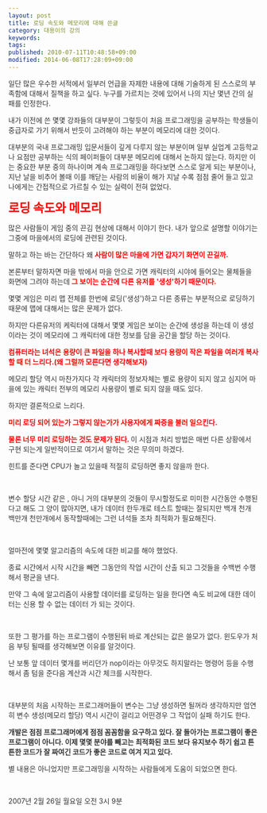 ```yaml
---
layout: post
title: 로딩 속도와 메모리에 대해 쓴글
category: 대용이의 강의
keywords: 
tags: 
published: 2010-07-11T10:48:58+09:00
modified: 2014-06-08T17:28:09+09:00
---
```

  

<font color="#333333">일단 많은 우수한 서적에서 일부러 언급을 자제한 내용에 대해 기술하게 된 스스로의 부족함에 대해서 질책을 하고 싶다. 누구를 가르치는 것에 있어서 나의 지난 몇년 간의 실패를 인정한다. </font>

<font color="#333333">내가 이전에 쓴 몇몇 강좌들의 대부분이 그렇듯이 처음 프로그래밍을 공부하는 학생들이 중급자로 가기 위해서 반듯이 고려해야 하는 부분이 메모리에 대한 것이다.</font>

<font color="#333333">대부분의 국내 프로그래밍 입문서들이 깊게 다루지 않는 부분이며 일부 실업계 고등학교나 요점만 공부하는 식의 페이퍼들이 대부분 메모리에 대해서 논하지 않는다. 하지만 이는 중요한 부분 중의 하나이며 계속 프로그래밍을 하다보면 스스로 알게 되는 부분이나, 지난 날을 비추어 볼때 이를 깨닫는 사람의 비율이 해가 지날 수록 점점 줄어 들고 있고 나에게는 간접적으로 가르칠 수 있는 실력이 전혀 없었다.</font>

<font color="#ff0000" size="5"><strong>로딩 속도와 메모리</strong></font>

<font color="#333333">많은 사람들이 게임 중의 끈김 현상에 대해서 이야기 한다. 내가 앞으로 설명할 이야기는 그중에 마을에서의 로딩에 관련된 것이다.</font>

<font color="#333333">말하고 하는 바는 간단하다 왜</font><font color="#ff0000"><strong> 사람이 많은 마을에 가면 갑자기 화면이 끈길까. </strong></font>

<font color="#333333">본론부터 말하자면 마을 밖에서 마을 안으로 가면 캐릭터의 시야에 들어오는 물체들을 화면에 그려야 하는데</font><font color="#ff0000"><strong> 그 보이는 순간에 다른 유저를 '생성'하기 때문이다.</strong></font>

<font color="#333333">몇몇 게임은 미리 맵 전체를 한번에 로딩('생성')하고 다른 종류는 부분적으로 로딩하기 때문에 맵에 대해서는 많은 문제가 없다.</font>

<font color="#333333">하지만 다른유저의 케릭터에 대해서 몇몇 게임은 보이는 순간에 생성을 하는데 이 생성이라는 것이 메모리에 그 캐릭터에 대한 정보를 담을 공간을 할당 하는 것이다. </font>

**<font color="#ff0000">컴퓨터라는 녀석은 용량이 큰 파일을 하나 복사할때 보다 용량이 작은 파일을 여러개 복사 할 때 더 느리다.(왜 그럴까 모른다면 생각해보자) </font>**

<font color="#333333">메모리 할당 역시 마찬가지다 각 캐릭터의 정보자체는 별로 용량이 되지 않고 심지어 마을에 있는 캐릭터 전부의 메모리 사용량이 별로 되지 않을 때도 있다. </font>

<font color="#333333">하지만 결론적으로 느리다. </font>

<font color="#ff0000"><strong>미리 로딩 되어 있는가 그렇지 않는가가 사용자에게 짜증을 불러 일으킨다. </strong></font>

<font color="#333333"><font color="#ff0000"><strong>물론 너무 미리 로딩하는 것도 문제가 된다. </strong></font>이 시점과 처리 방법은 매번 다른 상황에서 구현 되는게 일반적이므로 여기서 말하는 것은 무의미 하겠다.</font>

<font color="#333333">힌트를 준다면 CPU가 놀고 있을때 적절히 로딩하면 좋지 않을까 한다. </font>

&nbsp;

<font color="#333333">변수 할당 시간 같은 , 아니 거의 대부분의 것들이 무시할정도로 미미한 시간동안 수행된다고 해도 그 양이 많아지면, 내가 데이터 한두개로 테스트 할때는 잘되지만 백개 천개 백만개 천만개에서 동작할때에는 그런 녀석들 조차 최적화가 필요해진다.</font>

&nbsp;

<font color="#333333">얼마전에 몇몇 알고리즘의 속도에 대한 비교를 해야 했었다.</font>

<font color="#333333">종료 시간에서 시작 시간을 빼면 그동안의 작업 시간이 산출 되고 그것들을 수백번 수행해서 평균을 낸다. </font>

<font color="#333333">만약 그 속에 알고리즘이 사용할 데이터를 로딩하는 일을 한다면 속도 비교에 대한 데이터는 신용 할 수 없는 데이터 가 되는 것이다.</font>

&nbsp;

<font color="#333333">또한 그 평가를 하는 프로그램이 수행된뒤 바로 계산되는 값은 쓸모가 없다. 윈도우가 처음 부팅 될때를 생각해보면 이유를 알것이다.</font>

<font color="#333333">난 보통 앞 데이터 몇개를 버리던가 nop이라는 아무것도 하지말라는 명령어 등을 수행해서 좀 텀을 준다음 계산과 시간 체크를 시작한다.</font>

&nbsp;

<font color="#333333">대부분의 처음 시작하는 프로그래머들이 변수는 그냥 생성하면 될꺼라 생각하지만 엄연히 변수 생성(메모리 할당) 역시 시간이 걸리고 어떤경우 그 작업이 실패 하기도 한다.</font>

**<font color="#333333">개발은 점점 프로그래머에게 점점 꼼꼼함을 요구하고 있다. 잘 돌아가는 프로그램이 좋은 프로그램이 아니다. 이제 몇몇 분야를 빼고는 최적화된 코드 보다 유지보수 하기 쉽고 튼튼한 코드가 잘 짜여긴 코드가 좋은 코드로 여겨 지고 있다. </font>**

<font color="#333333">별 내용은 아니었지만 프로그래밍을 시작하는 사람들에게 도움이 되었으면 한다. </font>

&nbsp;

<font color="#333333">2007년 2월 26일 월요일 오전 3시 9분 </font>

&nbsp;

